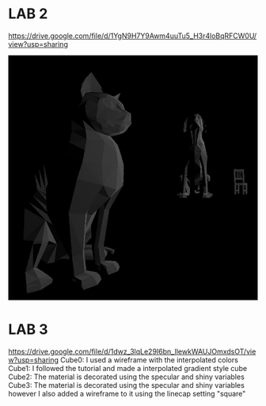 # LAB 2
 
https://drive.google.com/file/d/1YgN9H7Y9Awm4uuTu5_H3r4loBqRFCW0U/view?usp=sharing

![](images/Screenshot_2.jpg)

# LAB 3
https://drive.google.com/file/d/1dwz_3lqLe29I6bn_IlewkWAUJOmxdsOT/view?usp=sharing
Cube0: I used a wireframe with the interpolated colors
Cube1: I followed the tutorial and made a interpolated gradient style cube
Cube2: The material is decorated using the specular and shiny variables
Cube3: The material is decorated using the specular and shiny variables however I also added a wireframe to it using the linecap setting "square"
